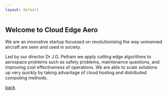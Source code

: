 ```yaml
---
layout: default
---
```


## Welcome to Cloud Edge Aero

We are an innovative startup focussed on revolutionising the way unmanned aircraft are seen and used in society.

Led by our director Dr J.G. Pelham we apply cutting edge algorithms to aerospace problems such as safety problems, maintenance questions, and improving cost effectiveness of operations.
We are able to scale solutions up very quickly by taking advantage of cloud hosting and distributed computing methods.

[back](./)
